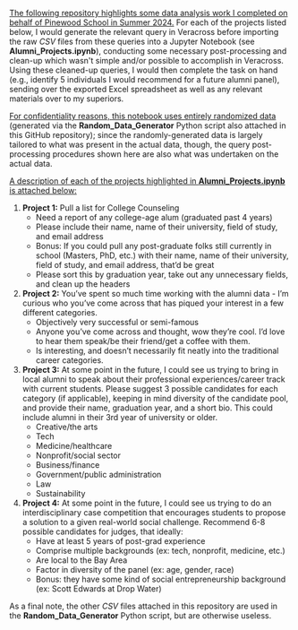 <u>The following repository highlights some data analysis work I completed on behalf of Pinewood School in Summer 2024.</u> For each of the projects listed below, I would generate the relevant query in Veracross before importing the raw *CSV* files from these queries into a Jupyter Notebook (see **Alumni_Projects.ipynb**), conducting some necessary post-processing and clean-up which wasn't simple and/or possible to accomplish in Veracross. Using these cleaned-up queries, I would then complete the task on hand (e.g., identify 5 individuals I would recommend for a future alumni panel), sending over the exported Excel spreadsheet as well as any relevant materials over to my superiors. 

<u>For confidentiality reasons, this notebook uses entirely randomized data</u> (generated via the **Random_Data_Generator** Python script also attached in this GitHub repository); since the randomly-generated data is largely tailored to what was present in the actual data, though, the query post-processing procedures shown here are also what was undertaken on the actual data.

<u>A description of each of the projects highlighted in **Alumni_Projects.ipynb** is attached below:</u>

1. **Project 1:** Pull a list for College Counseling
    * Need a report of any college-age alum (graduated past 4 years)
    * Please include their name, name of their university, field of study, and email address
    * Bonus: If you could pull any post-graduate folks still currently in school (Masters, PhD, etc.) with their name, name of their university, field of study, and email address, that’d be great
    * Please sort this by graduation year, take out any unnecessary fields, and clean up the headers
2. **Project 2:** You’ve spent so much time working with the alumni data - I’m curious who you’ve come across that has piqued your interest in a few different categories.
   * Objectively very successful or semi-famous
   * Anyone you’ve come across and thought, wow they’re cool. I’d love to hear them speak/be their friend/get a coffee with them.
   * Is interesting, and doesn’t necessarily fit neatly into the traditional career categories.
3. **Project 3:** At some point in the future, I could see us trying to bring in local alumni to speak about their professional experiences/career track with current students. Please suggest 3 possible candidates for each category (if applicable), keeping in mind diversity of the candidate pool, and provide their name, graduation year, and a short bio. This could include alumni in their 3rd year of university or older.
   * Creative/the arts
   * Tech
   * Medicine/healthcare
   * Nonprofit/social sector
   * Business/finance
   * Government/public administration
   * Law
   * Sustainability
4. **Project 4:** At some point in the future, I could see us trying to do an interdisciplinary case competition that encourages students to propose a solution to a given real-world social challenge. Recommend 6-8 possible candidates for judges, that ideally:
   * Have at least 5 years of post-grad experience
   * Comprise multiple backgrounds (ex: tech, nonprofit, medicine, etc.)
   * Are local to the Bay Area
   * Factor in diversity of the panel (ex: age, gender, race)
   * Bonus: they have some kind of social entrepreneurship background (ex: Scott Edwards at Drop Water)

As a final note, the other *CSV* files attached in this repository are used in the **Random_Data_Generator** Python script, but are otherwise useless.
